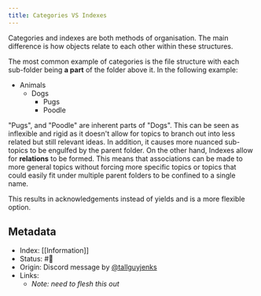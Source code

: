 ```yaml
---
title: Categories VS Indexes
---
```


Categories and indexes are both methods of organisation. The main difference is how objects relate to each other within these structures.

The most common example of categories is the file structure with each sub-folder being **a part** of the folder above it. In the following example:

- Animals
    - Dogs
        - Pugs
        - Poodle

"Pugs", and "Poodle" are inherent parts of "Dogs". This can be seen as inflexible and rigid as it doesn't allow for topics to branch out into less related but still relevant ideas. In addition, it causes more nuanced sub-topics to be engulfed by the parent folder. On the other hand, Indexes allow for **relations** to be formed. This means that associations can be made to more general topics without forcing more specific topics or topics that could easily fit under multiple parent folders to be confined to a single name. 

This results in acknowledgements instead of yields and is a more flexible option.

## Metadata
- Index: [[Information]]
- Status: #🌿
- Origin: Discord message by  [@tallguyjenks](https://twitter.com/tallguyjenks)
- Links:
  - _Note: need to flesh this out_